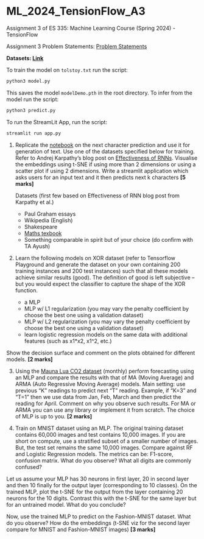 # ML_2024_TensionFlow_A3

Assignment 3 of ES 335: Machine Learning Course (Spring 2024) - TensionFlow

Assignment 3 Problem Statements: [Problem Statements](https://docs.google.com/document/d/1L5XDsPuqt7dKkQG5TKphRKismIArL4Qn8UKfXuFqQw0/edit)

**Datasets: [Link](https://cs.stanford.edu/people/karpathy/char-rnn/)**

To train the model on ```tolstoy.txt``` run the script:
```bash
python3 model.py
```

This saves the model ```modelDemo.pth``` in the root directory.
To infer from the model run the script:
```bash
python3 predict.py
```

To run the StreamLit App, run the script:
```bash
streamlit run app.py
```

1. Replicate the [notebook](https://nipunbatra.github.io/ml-teaching/notebooks/names.html) on the next character prediction and use it for generation of text. Use one of the datasets specified below for training. Refer to Andrej Karpathy’s blog post on [Effectiveness of RNNs](http://karpathy.github.io/2015/05/21/rnn-effectiveness/). Visualise the embeddings using t-SNE if using more than 2 dimensions or using a scatter plot if using 2 dimensions. Write a streamlit application which asks users for an input text and it then predicts next k characters **[5 marks]**

    Datasets (first few based on Effectiveness of RNN blog post from Karpathy et al.)

    * Paul Graham essays
    * Wikipedia (English)
    * Shakespeare
    * [Maths texbook](https://github.com/stacks/stacks-project)
    * Something comparable in spirit but of your choice (do confirm with TA Ayush)


2. Learn the following models on XOR dataset (refer to Tensorflow Playground and generate the dataset on your own containing 200 training instances and 200 test instances) such that all these models achieve similar results (good). The definition of good is left subjective – but you would expect the classifier to capture the shape of the XOR function.

    * a MLP
    * MLP w/ L1 regularization (you may vary the penalty coefficient by choose the best one using a validation dataset)
    * MLP w/ L2 regularization (you may vary the penalty coefficient by choose the best one using a validation dataset)
    * learn logistic regression models on the same data with additional features (such as x1*x2, x1^2, etc.)

Show the decision surface and comment on the plots obtained for different models. **[2 marks]**


3. Using the [Mauna Lua CO2 dataset](https://gml.noaa.gov/webdata/ccgg/trends/co2/co2_mm_mlo.csv) (monthly) perform forecasting using an MLP and compare the results with that of MA (Moving Average) and ARMA (Auto Regressive Moving Average)  models. Main setting: use previous “K” readings to predict next “T” reading. Example, if “K=3” and “T=1” then we use data from Jan, Feb, March and then predict the reading for April. Comment on why you observe such results. For MA or ARMA you can use any library or implement it from scratch. The choice of MLP is up to you. **[2 marks]**
   
4. Train on MNIST dataset using an MLP. The original training dataset contains 60,000 images and test contains 10,000 images. If you are short on compute, use a stratified subset of a smaller number of images. But, the test set remains the same 10,000 images. Compare against RF and Logistic Regression models.  The metrics can be: F1-score, confusion matrix. What do you observe? What all digits are commonly confused?

Let us assume your MLP has 30 neurons in first layer, 20 in second layer and then 10 finally for the output layer (corresponding to 10 classes). On the trained MLP, plot the t-SNE for the output from the layer containing 20 neurons for the 10 digits. Contrast this with the t-SNE for the same layer but for an untrained model. What do you conclude?

Now, use the trained MLP to predict on the Fashion-MNIST dataset. What do you observe? How do the embeddings (t-SNE viz for the second layer compare for MNIST and Fashion-MNIST images) **[3 marks]**
